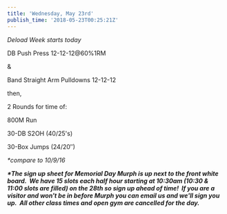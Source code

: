 ```yaml
---
title: 'Wednesday, May 23rd'
publish_time: '2018-05-23T00:25:21Z'
---
```


*Deload Week starts today*

DB Push Press 12-12-12\@60%1RM

&

Band Straight Arm Pulldowns 12-12-12

then,

2 Rounds for time of:

800M Run

30-DB S2OH (40/25's)

30-Box Jumps (24/20″)

*\*compare to 10/9/16*

***\*The sign up sheet for Memorial Day Murph is up next to the front
white board.  We have 15 slots each half hour starting at 10:30am (10:30
& 11:00 slots are filled) on the 28th so sign up ahead of time!  If you
are a visitor and won't be in before Murph you can email us and we'll
sign you up.  All other class times and open gym are cancelled for the
day.***
